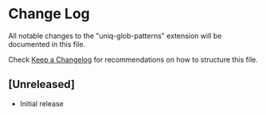 # Change Log

All notable changes to the "uniq-glob-patterns" extension will be documented in this file.

Check [Keep a Changelog](http://keepachangelog.com/) for recommendations on how to structure this file.

## [Unreleased]

- Initial release
